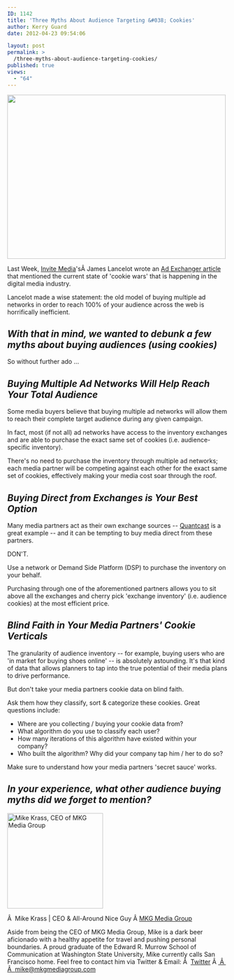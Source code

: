 ```yaml
---
ID: 1142
title: 'Three Myths About Audience Targeting &#038; Cookies'
author: Kerry Guard
date: 2012-04-23 09:54:06

layout: post
permalink: >
  /three-myths-about-audience-targeting-cookies/
published: true
views:
  - "64"
---
```

<img class="aligncenter size-full wp-image-1147" title="cookies01" src="http://mkgmediagroup.com/wp-content/uploads/2012/04/cookies01.jpg" alt="" width="500" height="375" />

Last Week, <a href="http://invitemedia.com" target="_blank">Invite Media</a>'sÂ James Lancelot wrote an <a href="http://www.adexchanger.com/data-driven-thinking/cookie-wars/" target="_blank">Ad Exchanger article </a>that mentioned the current state of 'cookie wars' that is happening in the digital media industry.

Lancelot made a wise statement: the old model of buying multiple ad networks in order to reach 100% of your audience across the web is horrifically inefficient.
<h2><em>With that in mind, we wanted to debunk a few myths about buying audiences (using cookies)</em></h2>
So without further ado ...
<h2><em>Buying Multiple Ad Networks Will Help Reach Your Total Audience</em></h2>
Some media buyers believe that buying multiple ad networks will allow them to reach their complete target audience during any given campaign.

In fact, most (if not all) ad networks have access to the inventory exchanges and are able to purchase the exact same set of cookies (i.e. audience-specific inventory).

There's no need to purchase the inventory through multiple ad networks; each media partner will be competing against each other for the exact same set of cookies, effectively making your media cost soar through the roof.
<h2><em>Buying Direct from Exchanges is Your Best Option</em></h2>
Many media partners act as their own exchange sources -- <a href="http://quantcast.com" target="_blank">Quantcast</a> is a great example -- and it can be tempting to buy media direct from these partners.

DON'T.

Use a network or Demand Side Platform (DSP) to purchase the inventory on your behalf.

Purchasing through one of the aforementioned partners allows you to sit above all the exchanges and cherry pick 'exchange inventory' (i.e. audience cookies) at the most efficient price.
<h2><em>Blind Faith in Your Media Partners' Cookie Verticals</em></h2>
The granularity of audience inventory -- for example, buying users who are 'in market for buying shoes online' -- is absolutely astounding. It's that kind of data that allows planners to tap into the true potential of their media plans to drive performance.

But don't take your media partners cookie data on blind faith.

Ask them how they classify, sort &amp; categorize these cookies. Great questions include:
<ul>
	<li>Where are you collecting / buying your cookie data from?</li>
	<li>What algorithm do you use to classify each user?</li>
	<li>How many iterations of this algorithm have existed within your company?</li>
	<li>Who built the algorithm? Why did your company tap him / her to do so?</li>
</ul>
Make sure to understand how your media partners 'secret sauce' works.
<h2><em>In your experience, what other audience buying myths did we forget to mention?</em></h2>

<img src="http://mkgmediagroup.com/wp-content/uploads/2011/08/mk_median_bw_head.jpeg" alt="Mike Krass, CEO of MKG Media Group" width="219" height="218" class="alignleft size-full wp-image-1794" />

Â  <span itemprop="jobTitle">Mike Krass | CEO & All-Around Nice Guy</span>
Â <a href="http://www.mkgmediagroup.com" itemprop="url">MKG Media Group</a>
</span>

Aside from being the CEO of MKG Media Group, Mike is a dark beer aficionado with a healthy appetite for travel and pushing personal boundaries. A proud graduate of the Edward R. Murrow School of Communication at Washington State University, Mike currently calls San Francisco home. Feel free to contact him via Twitter & Email:
Â  <a href="http://www.twitter.com/mikekrass" itemprop="url">Twitter</a>
Â <a href="mailto:mike@mkgmediagroup.com" itemprop="email">
Â  Â  mike@mkgmediagroup.com</a>
</div>
&nbsp;
